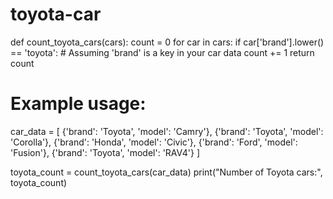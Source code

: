 # toyota-car
def count_toyota_cars(cars):
    count = 0
    for car in cars:
        if car['brand'].lower() == 'toyota':  # Assuming 'brand' is a key in your car data
            count += 1
    return count

# Example usage:
car_data = [
    {'brand': 'Toyota', 'model': 'Camry'},
    {'brand': 'Toyota', 'model': 'Corolla'},
    {'brand': 'Honda', 'model': 'Civic'},
    {'brand': 'Ford', 'model': 'Fusion'},
    {'brand': 'Toyota', 'model': 'RAV4'}
]

toyota_count = count_toyota_cars(car_data)
print("Number of Toyota cars:", toyota_count)
